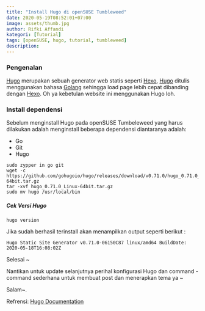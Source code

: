 ```yaml
---
title: "Install Hugo di openSUSE Tumbleweed"
date: 2020-05-19T08:52:01+07:00
image: assets/thumb.jpg
author: Rifki Affandi
kategori: [Tutorial]
tags: [openSUSE, hugo, tutorial, tumbleweed]
description: 
---
```

### Pengenalan
[Hugo](https://gohugo.io) merupakan sebuah generator web statis seperti [Hexo](https://hexo.io/), [Hugo](https://gohugo.io) ditulis menggunakan bahasa [Golang](https://golang.org/) sehingga load page lebih cepat dibanding dengan [Hexo](https://hexo.io). Oh ya kebetulan website ini menggunakan Hugo loh.
### Install dependensi
Sebelum menginstall Hugo pada openSUSE Tumbeleweed yang harus dilakukan adalah menginstall beberapa dependensi diantaranya adalah: 
- Go
- Git
- Hugo<br/> 
```
sudo zypper in go git
wget -c https://github.com/gohugoio/hugo/releases/download/v0.71.0/hugo_0.71.0_Linux-64bit.tar.gz 
tar -xvf hugo_0.71.0_Linux-64bit.tar.gz 
sudo mv hugo /usr/local/bin
```
##### Cek Versi Hugo 
```
hugo version
```
Jika sudah berhasil terinstall akan menampilkan output seperti berikut : 
````
Hugo Static Site Generator v0.71.0-06150C87 linux/amd64 BuildDate: 2020-05-18T16:08:02Z
````

Selesai ~ 

Nantikan untuk update selanjutnya perihal konfigurasi Hugo dan command - command sederhana untuk membuat post dan menerapkan tema ya ~

Salam~.

Refrensi: 
[Hugo Documentation](https://gohugo.io/getting-started/quick-start/)